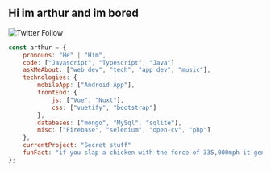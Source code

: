 <h2>Hi im arthur and im bored</h2>

![Twitter Follow](https://http://img.shields.io/twitter/follow/ctrl_cheeb_del?label=Follow)

```javascript
const arthur = {
    pronouns: "He" | "Him",
    code: ["Javascript", "Typescript", "Java"]
    askMeAbout: ["web dev", "tech", "app dev", "music"],
    technologies: {
        mobileApp: ["Android App"],
        frontEnd: {
            js: ["Vue", "Nuxt"],
            css: ["vuetify", "bootstrap"]
        },
        databases: ["mongo", "MySql", "sqlite"],
        misc: ["Firebase", "selenium", "open-cv", "php"]
    },
    currentProject: "Secret stuff"
    funFact: "if you slap a chicken with the force of 335,000mph it generates enough heat to cook it"
};
```